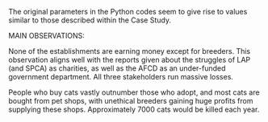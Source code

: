 The original parameters in the Python codes seem to give rise to values similar to those described within the Case Study.

MAIN OBSERVATIONS:

None of the establishments are earning money except for breeders.
This observation aligns well with the reports given about the struggles of LAP (and SPCA) as charities, as well as the AFCD as an under-funded government department.
All three stakeholders run massive losses.

People who buy cats vastly outnumber those who adopt, and most cats are bought from pet shops, with unethical breeders gaining huge profits from supplying these shops.
Approximately 7000 cats would be killed each year.
